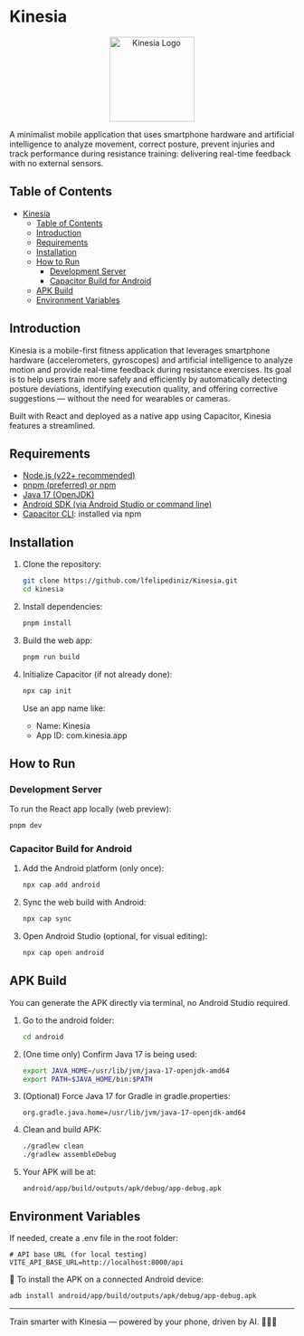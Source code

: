 # Kinesia
<p align="center">
  <img src="/public/favicon.ico" alt="Kinesia Logo" width="150">
</p>
A minimalist mobile application that uses smartphone hardware and artificial intelligence to analyze movement, correct posture, prevent injuries and track performance during resistance training: delivering real-time feedback with no external sensors.

## Table of Contents
- [Kinesia](#kinesia)
  - [Table of Contents](#table-of-contents)
  - [Introduction](#introduction)
  - [Requirements](#requirements)
  - [Installation](#installation)
  - [How to Run](#how-to-run)
    - [Development Server](#development-server)
    - [Capacitor Build for Android](#capacitor-build-for-android)
  - [APK Build](#apk-build)
  - [Environment Variables](#environment-variables)

## Introduction

Kinesia is a mobile-first fitness application that leverages smartphone hardware (accelerometers, gyroscopes) and artificial intelligence to analyze motion and provide real-time feedback during resistance exercises. Its goal is to help users train more safely and efficiently by automatically detecting posture deviations, identifying execution quality, and offering corrective suggestions — without the need for wearables or cameras.

Built with React and deployed as a native app using Capacitor, Kinesia features a streamlined.


## Requirements

- [Node.js (v22+ recommended)](https://nodejs.org/)
- [pnpm (preferred) or npm](https://pnpm.io/installation)
- [Java 17 (OpenJDK)](https://openjdk.org/projects/jdk/17/)
- [Android SDK (via Android Studio or command line)](https://developer.android.com/studio)
- [Capacitor CLI](https://capacitorjs.com/): installed via npm


## Installation

1. Clone the repository:
   ```bash
   git clone https://github.com/lfelipediniz/Kinesia.git
   cd kinesia
   ```

2. Install dependencies:
   ```bash
   pnpm install
   ```

3. Build the web app:
   ```bash
   pnpm run build
   ```

4. Initialize Capacitor (if not already done):
   ```bash
   npx cap init
   ```

   Use an app name like:
   - Name: Kinesia
   - App ID: com.kinesia.app


## How to Run

### Development Server

To run the React app locally (web preview):

```bash
pnpm dev
```

### Capacitor Build for Android

1. Add the Android platform (only once):
   ```bash
   npx cap add android
   ```

2. Sync the web build with Android:
   ```bash
   npx cap sync
   ```

3. Open Android Studio (optional, for visual editing):
   ```bash
   npx cap open android
   ```

## APK Build

You can generate the APK directly via terminal, no Android Studio required.

1. Go to the android folder:
   ```bash
   cd android
   ```

2. (One time only) Confirm Java 17 is being used:
   ```bash
   export JAVA_HOME=/usr/lib/jvm/java-17-openjdk-amd64
   export PATH=$JAVA_HOME/bin:$PATH
   ```

3. (Optional) Force Java 17 for Gradle in gradle.properties:
   ```properties
   org.gradle.java.home=/usr/lib/jvm/java-17-openjdk-amd64
   ```

4. Clean and build APK:
   ```bash
   ./gradlew clean
   ./gradlew assembleDebug
   ```

5. Your APK will be at:
   ```
   android/app/build/outputs/apk/debug/app-debug.apk
   ```

## Environment Variables

If needed, create a .env file in the root folder:

```env
# API base URL (for local testing)
VITE_API_BASE_URL=http://localhost:8000/api
```

📱 To install the APK on a connected Android device:

```bash
adb install android/app/build/outputs/apk/debug/app-debug.apk
```

---

Train smarter with Kinesia — powered by your phone, driven by AI. 📱🧠💪  
